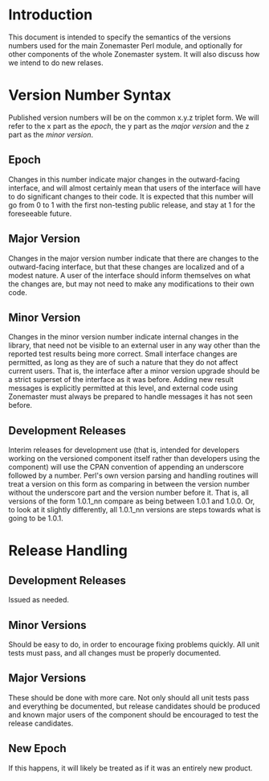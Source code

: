 # Introduction

This document is intended to specify the semantics of the versions numbers used for the main Zonemaster Perl module, and optionally for other components of the whole Zonemaster system. It will also discuss how we intend to do new relases.

# Version Number Syntax

Published version numbers will be on the common x.y.z triplet form. We will refer to the x part as the _epoch_, the y part as the _major version_ and the z part as the _minor version_.

## Epoch

Changes in this number indicate major changes in the outward-facing interface, and will almost certainly mean that users of the interface will have to do significant changes to their code. It is expected that this number will go from 0 to 1 with the first non-testing public release, and stay at 1 for the foreseeable future.

## Major Version

Changes in the major version number indicate that there are changes to the outward-facing interface, but that these changes are localized and of a modest nature. A user of the interface should inform themselves on what the changes are, but may not need to make any modifications to their own code.

## Minor Version

Changes in the minor version number indicate internal changes in the library, that need not be visible to an external user in any way other than the reported test results being more correct. Small interface changes are permitted, as long as they are of such a nature that they do not affect current users. That is, the interface after a minor version upgrade should be a strict superset of the interface as it was before. Adding new result messages is explicitly permitted at this level, and external code using Zonemaster must always be prepared to handle messages it has not seen before.

## Development Releases

Interim releases for development use (that is, intended for developers working on the versioned component itself rather than developers using the component) will use the CPAN convention of appending an underscore followed by a number. Perl's own version parsing and handling routines will treat a version on this form as comparing in between the version number without the underscore part and the version number before it. That is, all versions of the form 1.0.1\_nn compare as being between 1.0.1 and 1.0.0. Or, to look at it slightly differently, all 1.0.1\_nn versions are steps towards what is going to be 1.0.1.

# Release Handling

## Development Releases

Issued as needed.

## Minor Versions

Should be easy to do, in order to encourage fixing problems quickly. All unit tests must pass, and all changes must be properly documented.

## Major Versions

These should be done with more care. Not only should all unit tests pass and everything be documented, but release candidates should be produced and known major users of the component should be encouraged to test the release candidates.

## New Epoch

If this happens, it will likely be treated as if it was an entirely new product.

